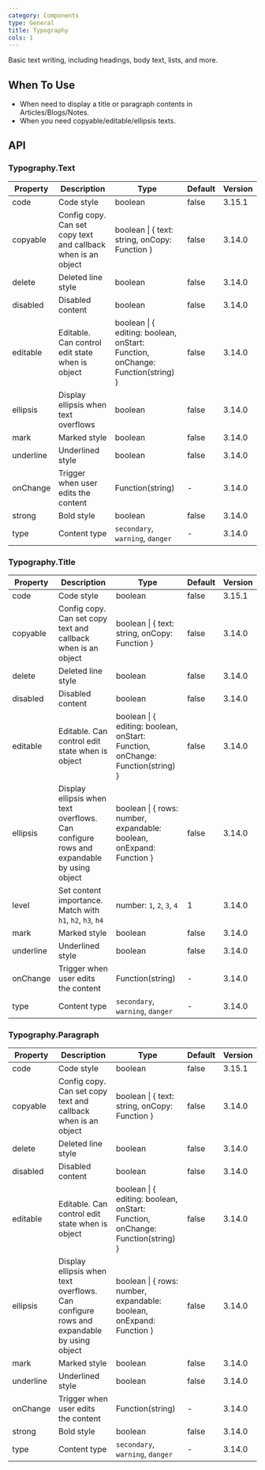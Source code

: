 ```yaml
---
category: Components
type: General
title: Typography
cols: 1
---
```


Basic text writing, including headings, body text, lists, and more.

## When To Use

- When need to display a title or paragraph contents in Articles/Blogs/Notes.
- When you need copyable/editable/ellipsis texts.

## API

### Typography.Text

| Property | Description | Type | Default | Version |
| --- | --- | --- | --- | --- |
| code | Code style | boolean | false | 3.15.1 |
| copyable | Config copy. Can set copy text and callback when is an object | boolean \| { text: string, onCopy: Function } | false | 3.14.0 |
| delete | Deleted line style | boolean | false | 3.14.0 |
| disabled | Disabled content | boolean | false | 3.14.0 |
| editable | Editable. Can control edit state when is object | boolean \| { editing: boolean, onStart: Function, onChange: Function(string) } | false | 3.14.0 |
| ellipsis | Display ellipsis when text overflows | boolean | false | 3.14.0 |
| mark | Marked style | boolean | false | 3.14.0 |
| underline | Underlined style | boolean | false | 3.14.0 |
| onChange | Trigger when user edits the content | Function(string) | - | 3.14.0 |
| strong | Bold style | boolean | false | 3.14.0 |
| type | Content type | `secondary`, `warning`, `danger` | - | 3.14.0 |

### Typography.Title

| Property | Description | Type | Default | Version |
| --- | --- | --- | --- | --- |
| code | Code style | boolean | false | 3.15.1 |
| copyable | Config copy. Can set copy text and callback when is an object | boolean \| { text: string, onCopy: Function } | false | 3.14.0 |
| delete | Deleted line style | boolean | false | 3.14.0 |
| disabled | Disabled content | boolean | false | 3.14.0 |
| editable | Editable. Can control edit state when is object | boolean \| { editing: boolean, onStart: Function, onChange: Function(string) } | false | 3.14.0 |
| ellipsis | Display ellipsis when text overflows. Can configure rows and expandable by using object | boolean \| { rows: number, expandable: boolean, onExpand: Function } | false | 3.14.0 |
| level | Set content importance. Match with `h1`, `h2`, `h3`, `h4` | number: `1`, `2`, `3`, `4` | 1 | 3.14.0 |
| mark | Marked style | boolean | false | 3.14.0 |
| underline | Underlined style | boolean | false | 3.14.0 |
| onChange | Trigger when user edits the content | Function(string) | - | 3.14.0 |
| type | Content type | `secondary`, `warning`, `danger` | - | 3.14.0 |

### Typography.Paragraph

| Property | Description | Type | Default | Version |
| --- | --- | --- | --- | --- |
| code | Code style | boolean | false | 3.15.1 |
| copyable | Config copy. Can set copy text and callback when is an object | boolean \| { text: string, onCopy: Function } | false | 3.14.0 |
| delete | Deleted line style | boolean | false | 3.14.0 |
| disabled | Disabled content | boolean | false | 3.14.0 |
| editable | Editable. Can control edit state when is object | boolean \| { editing: boolean, onStart: Function, onChange: Function(string) } | false | 3.14.0 |
| ellipsis | Display ellipsis when text overflows. Can configure rows and expandable by using object | boolean \| { rows: number, expandable: boolean, onExpand: Function } | false | 3.14.0 |
| mark | Marked style | boolean | false | 3.14.0 |
| underline | Underlined style | boolean | false | 3.14.0 |
| onChange | Trigger when user edits the content | Function(string) | - | 3.14.0 |
| strong | Bold style | boolean | false | 3.14.0 |
| type | Content type | `secondary`, `warning`, `danger` | - | 3.14.0 |

